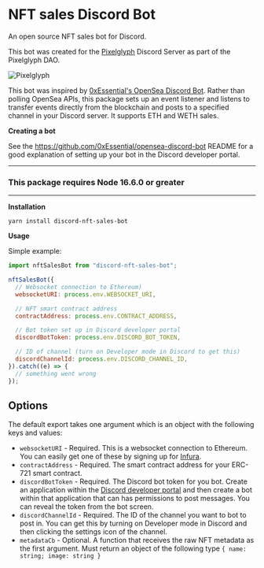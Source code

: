 # NFT sales Discord Bot

An open source NFT sales bot for Discord.

This bot was created for the [Pixelglyph](https://opensea.io/collection/pixelglyphs) Discord Server as part of the Pixelglyph DAO.

![Pixelglyph](https://lh3.googleusercontent.com/ml0cfmNMyzKM9MD-_Sam4lIYKaHCf6dxiD4v3I2XJ-rfflABGteBQlDNO8g0LPvgkH6_fB22jry_me1VpCIjm0OgwumuVW_1pXnDhA=w350)

This bot was inspired by [0xEssential's OpenSea Discord Bot](https://github.com/0xEssential/opensea-discord-bot). Rather than polling OpenSea APIs, this package sets up an event listener and listens to transfer events directly from the blockchain and posts to a specified channel in your Discord server. It supports ETH and WETH sales.

**Creating a bot**

See the https://github.com/0xEssential/opensea-discord-bot README for a good explanation of setting up your bot in the Discord developer portal.

---

### **This package requires Node 16.6.0 or greater**

---

**Installation**

```
yarn install discord-nft-sales-bot
```

**Usage**

Simple example:

```js
import nftSalesBot from "discord-nft-sales-bot";

nftSalesBot({
  // Websocket connection to Ethereum)
  websocketURI: process.env.WEBSOCKET_URI,

  // NFT smart contract address
  contractAddress: process.env.CONTRACT_ADDRESS,

  // Bot token set up in Discord developer portal
  discordBotToken: process.env.DISCORD_BOT_TOKEN,

  // ID of channel (turn on Developer mode in Discord to get this)
  discordChannelId: process.env.DISCORD_CHANNEL_ID,
}).catch((e) => {
  // something went wrong
});
```

## Options

The default export takes one argument which is an object with the following keys and values:

- `websocketURI` - Required. This is a websocket connection to Ethereum. You can easily get one of these by signing up for [Infura](https://infura.io).
- `contractAddress` - Required. The smart contract address for your ERC-721 smart contract.
- `discordBotToken` - Required. The Discord bot token for you bot. Create an application within the [Discord developer portal](https://discord.com/developers/applications) and then create a bot within that application that can has permissions to post messages. You can reveal the token from the bot screen.
- `discordChannelId` - Required. The ID of the channel you want to bot to post in. You can get this by turning on Developer mode in Discord and then clicking the settings icon of the channel.
- `metadataCb` - Optional. A function that receives the raw NFT metadata as the first argument. Must return an object of the following type `{ name: string; image: string }`
